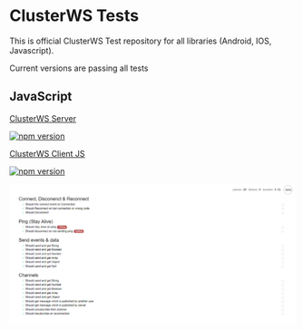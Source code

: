 # ClusterWS Tests

This is official ClusterWS Test repository for all libraries (Android, IOS, Javascript).

Current versions are passing all tests


## JavaScript

[ClusterWS Server](https://github.com/goriunov/ClusterWS)

 [![npm version](https://badge.fury.io/js/clusterws.svg)](https://badge.fury.io/js/clusterws)

[ClusterWS Client JS](https://github.com/goriunov/ClusterWS-Client-JS)

[![npm version](https://badge.fury.io/js/clusterws-client-js.svg)](https://badge.fury.io/js/clusterws-client-js)

![](./test-results-javascript.png)
